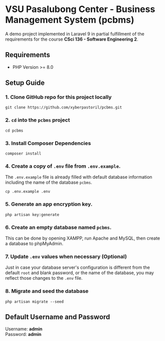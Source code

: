 # VSU Pasalubong Center - Business Management System (pcbms)
A demo project implemented in Laravel 9 in partial fulfillment of the requirements for the course **CSci 136 - Software Engineering 2**.

## Requirements
- PHP Version >= 8.0

## Setup Guide
### 1. Clone GitHub repo for this project locally
```
git clone https://github.com/xyberpastoril/pcbms.git
```
### 2. `cd` into the `pcbms` project
```
cd pcbms
```
### 3. Install Composer Dependencies
```
composer install
```
### 4. Create a copy of `.env` file from `.env.example`. 
The `.env.example` file is already filled with default database information including the name of the database `pcbms`.
```
cp .env.example .env
```
### 5. Generate an app encryption key.
```
php artisan key:generate
```
### 6. Create an empty database named `pcbms`.
This can be done by opening XAMPP, run Apache and MySQL, then create a database to phpMyAdmin.
### 7. Update `.env` values when necessary (Optional)
Just in case your database server's configuration is different from the default `root` and blank password, or the name of the database, you may reflect those changes to the `.env` file.
### 8. Migrate and seed the database
```
php artisan migrate --seed
```
## Default Username and Password
Username: **admin**<br>
Password: **admin**
